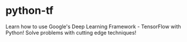 # python-tf
Learn how to use Google's Deep Learning Framework - TensorFlow with Python! Solve problems with cutting edge techniques!
